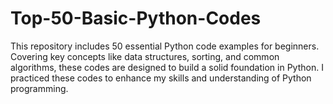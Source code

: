 # Top-50-Basic-Python-Codes
This repository includes 50 essential Python code examples for beginners. Covering key concepts like data structures, sorting, and common algorithms, these codes are designed to build a solid foundation in Python. I practiced these codes to enhance my skills and understanding of Python programming.
